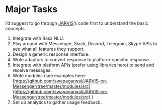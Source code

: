 # Major Tasks

I’d suggest to go through [JARVIS](https://github.com/swapagarwal/JARVIS-on-Messenger)’s code first to understand the basic concepts.

1. Integrate with Rasa NLU.
1. Play around with Messenger, Slack, Discord, Telegram, Skype APIs to see what all features they support.
1. Design a generic response interface.
1. Write adaptors to convert response to platform-specific response.
1. Integrate with platform APIs (prefer using libraries here) to send and receive messages.
1. Write modules (see examples here: [https://github.com/swapagarwal/JARVIS-on-Messenger/tree/master/modules/src](https://github.com/swapagarwal/JARVIS-on-Messenger/tree/master/modules/src) )
1. Set up analytics to gather usage feedback.
